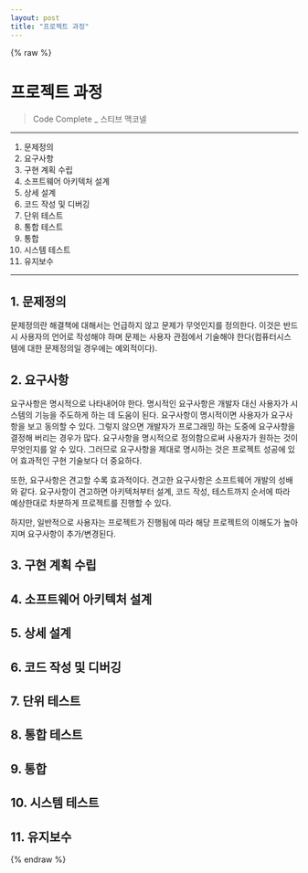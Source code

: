 ```yaml
---
layout: post
title: "프로젝트 과정"
---
```


{% raw %}
# 프로젝트 과정

> Code Complete _ 스티브 맥코넬

* * *

1. 문제정의
2. 요구사항
3. 구현 계획 수립
4. 소프트웨어 아키텍처 설계
5. 상세 설계
6. 코드 작성 및 디버깅
7. 단위 테스트
8. 통합 테스트
9. 통합
10. 시스템 테스트
11. 유지보수

* * *

## 1. 문제정의

문제정의란 해결책에 대해서는 언급하지 않고 문제가 무엇인지를 정의한다. 이것은 반드시 사용자의 언어로 작성해야 하며 문제는 사용자 관점에서 기술해야 한다(컴퓨터시스템에 대한 문제정의일 경우에는 예외적이다).

## 2. 요구사항

요구사항은 명시적으로 나타내어야 한다. 명시적인 요구사항은 개발자 대신 사용자가 시스템의 기능을 주도하게 하는 데 도움이 된다. 요구사항이 명시적이면 사용자가 요구사항을 보고 동의할 수 있다. 그렇지 않으면 개발자가 프로그래밍 하는 도중에 요구사항을 결정해 버리는 경우가 많다. 요구사항을 명시적으로 정의함으로써 사용자가 원하는 것이 무엇인지를 알 수 있다. 그러므로 요구사항을 제대로 명시하는 것은 프로젝트 성공에 있어 효과적인 구현 기술보다 더 중요하다.

또한, 요구사항은 견고할 수록 효과적이다. 견고한 요구사항은 소프트웨어 개발의 성배와 같다. 요구사항이 견고하면 아키텍처부터 설계, 코드 작성, 테스트까지 순서에 따라 예상한대로 차분하게 프로젝트를 진행할 수 있다.

하지만, 일반적으로 사용자는 프로젝트가 진행됨에 따라 해당 프로젝트의 이해도가 높아지며 요구사항이 추가/변경된다.



## 3. 구현 계획 수립

## 4. 소프트웨어 아키텍처 설계

## 5. 상세 설계

## 6. 코드 작성 및 디버깅

## 7. 단위 테스트

## 8. 통합 테스트

## 9. 통합

## 10. 시스템 테스트

## 11. 유지보수

{% endraw %}
